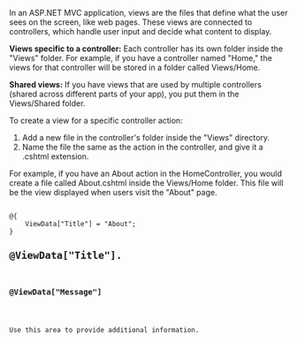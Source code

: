 In an ASP.NET MVC application, views are the files that define what the user sees on the screen, like web pages. These views are connected to controllers, which handle user input and decide what content to display.

**Views specific to a controller:** 
Each controller has its own folder inside the "Views" folder. For example, if you have a controller named "Home," the views for that controller will be stored in a folder called Views/Home.

**Shared views:**
If you have views that are used by multiple controllers (shared across different parts of your app), you put them in the Views/Shared folder.

To create a view for a specific controller action:<br>
1. Add a new file in the controller's folder inside the "Views" directory.
2. Name the file the same as the action in the controller, and give it a .cshtml extension.

For example, if you have an About action in the HomeController, you would create a file called About.cshtml inside the Views/Home folder. This file will be the view displayed when users visit the "About" page.

<code> 
@{
    ViewData["Title"] = "About";
}
<h2>@ViewData["Title"].</h2>
<h3>@ViewData["Message"]</h3>

<p>Use this area to provide additional information.</p>


</code>
